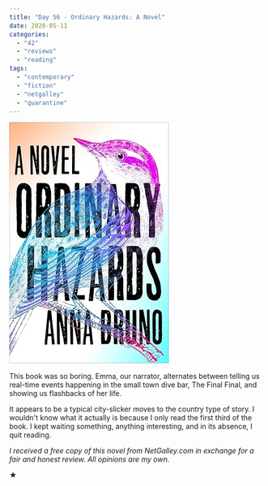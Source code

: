 ```yaml
---
title: "Day 56 - Ordinary Hazards: A Novel"
date: 2020-05-11
categories: 
  - "42"
  - "reviews"
  - "reading"
tags: 
  - "contemporary"
  - "fiction"
  - "netgalley"
  - "quarantine"
---
```


![52764633. sx318 sy475 ](images/52764633._SX318_SY475_.jpg)

This book was so boring. Emma, our narrator, alternates between telling us real-time events happening in the small town dive bar, The Final Final, and showing us flashbacks of her life.

It appears to be a typical city-slicker moves to the country type of story. I wouldn't know what it actually is because I only read the first third of the book. I kept waiting something, anything interesting, and in its absence, I quit reading.

_I received a free copy of this novel from NetGalley.com in exchange for a fair and honest review. All opinions are my own._

★
